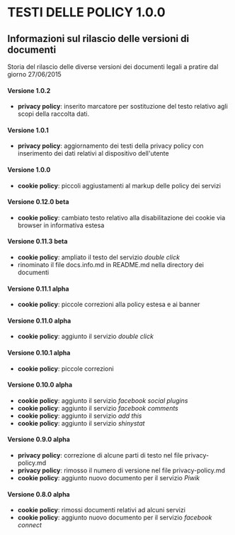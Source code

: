 # TESTI DELLE POLICY 1.0.0

## Informazioni sul rilascio delle versioni di documenti

Storia del rilascio delle diverse versioni dei documenti legali a pratire dal giorno 27/06/2015

#### Versione 1.0.2
* **privacy policy**: inserito marcatore per sostituzione del testo relativo agli scopi della raccolta dati.

#### Versione 1.0.1
* **privacy policy**: aggiornamento dei testi della privacy policy con inserimento dei dati relativi al dispositivo dell'utente

#### Versione 1.0.0 
* **cookie policy**: piccoli aggiustamenti al markup delle policy dei servizi

#### Versione 0.12.0 beta
* **cookie policy**: cambiato testo relativo alla disabilitazione dei cookie via browser in informativa estesa 

#### Versione 0.11.3 beta
* **cookie policy**: ampliato il testo del servizio *double click* 
* rinominato il file docs.info.md in README.md nella directory dei documenti

#### Versione 0.11.1 alpha
* **cookie policy**: piccole correzioni alla policy estesa e ai banner

#### Versione 0.11.0 alpha
* **cookie policy**: aggiunto il servizio *double click* 

#### Versione 0.10.1 alpha
* **cookie policy**: piccole correzioni 

#### Versione 0.10.0 alpha
* **cookie policy**: aggiunto il servizio *facebook social plugins* 
* **cookie policy**: aggiunto il servizio *facebook comments*
* **cookie policy**: aggiunto il servizio *add this*
* **cookie policy**: aggiunto il servizio *shinystat*

#### Versione 0.9.0 alpha
* **privacy policy**: correzione di alcune parti di testo nel file privacy-policy.md
* **privacy policy**: rimosso il numero di versione nel file privacy-policy.md
* **cookie policy**: aggiunto nuovo documento per il servizio *Piwik*

#### Versione 0.8.0 alpha
* **cookie policy**: rimossi documenti relativi ad alcuni servizi
* **cookie policy**: aggiunto nuovo documento per il servizio *facebook connect*

